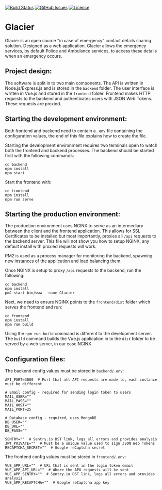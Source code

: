 [![Build Status](https://travis-ci.com/alexmoras/glacier.svg?branch=staging)](https://travis-ci.com/alexmoras/glacier) [![GitHub Issues](https://img.shields.io/github/issues/alexmoras/glacier)](https://github.com/alexmoras/glacier/issues) [![Licence](https://img.shields.io/github/license/alexmoras/glacier)](https://github.com/alexmoras/glacier/blob/master/LICENSE) 

# Glacier
Glacier is an open source "in case of emergency" contact details sharing solution. Designed as a web application, Glacier allows the emergency services, by default Police and Ambulance services, to access these details when an emergency occurs.

## Project design:
The software is split in to two main components. The API is written in Node.js/Express.js and is stored in the `backend` folder. The user interface is written in Vue.js and stored in the `frontend` folder. Frontend makes HTTP requests to the backend and authenticates users with JSON Web Tokens. These requests are proxied.
  
## Starting the development environment:  
Both frontend and backend need to contain a `.env` file containing the configuration values, the end of this file explains how to create the file.

Starting the development environment requires two terminals open to watch both the frontend and backend processes. The backend should be started first with the following commands:  
```
cd backend
npm install
npm start
```

Start the frontend with:
```
cd frontend
npm install
npm run serve
```

## Starting the production environment:
The production environment uses NGINX to serve as an intermediary between the client and the frontend application. This allows for SSL Certificates to be installed but most importantly, proxies all `/api` requests to the backend server. This file will not show you how to setup NGINX, any default install with proxied requests will work.

PM2 is used as a process manager for monitoring the backend, spawning new instances of the application and load balancing them.

Once NGINX is setup to proxy `/api` requests to the backend, run the following:
```
cd backend
npm install
pm2 start bin/www --name Glacier
```

Next, we need to ensure NGINX points to the `frontend/dist` folder which serves the frontend and run:
```
cd frontend
npm install
npm run build
```
Using the `npm run build` command is different to the development server. The `build` command builds the Vue.js application in to the `dist` folder to be served by a web server, in our case NGINX.

## Configuration files:
The backend config values must be stored in `backend/.env`:
```
API_PORT=3000  # Port that all API requests are made to, each instance must be different

# Email config - required for sending login token to users
MAIL_USER=""  
MAIL_PASS=""  
MAIL_HOST=""  
MAIL_PORT=25  

# Database config - required, uses MongoDB
DB_USER=""  
DB_URL=""  
DB_PASS=""  

SENTRY=""  # Sentry.io DST link, logs all errors and provides analysis
JWT_PRIVATE=""  # Must be a unique value used to sign JSON Web Tokens
RECAPTCHA_SECRET=""  # Google reCaptcha secret
```

The frontend config values must be stored in `frontend/.env`:
```
VUE_APP_URL=""  # URL that is sent in the login token email
VUE_APP_API_URL=""  # Where the APU requests will be sent
VUE_APP_SENTRY=""  # Sentry.io DST link, logs all errors and provides analysis
VUE_APP_RECAPTCHA=""  # Google reCaptcha app key
```
